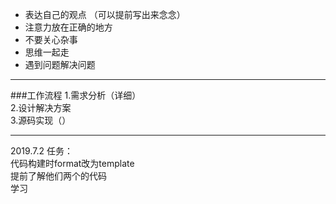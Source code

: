 * 表达自己的观点
（可以提前写出来念念）
* 注意力放在正确的地方
* 不要关心杂事
* 思维一起走
* 遇到问题解决问题
---
###工作流程
1.需求分析（详细）  
2.设计解决方案  
3.源码实现（）


---
2019.7.2
任务：  
代码构建时format改为template  
提前了解他们两个的代码  
学习